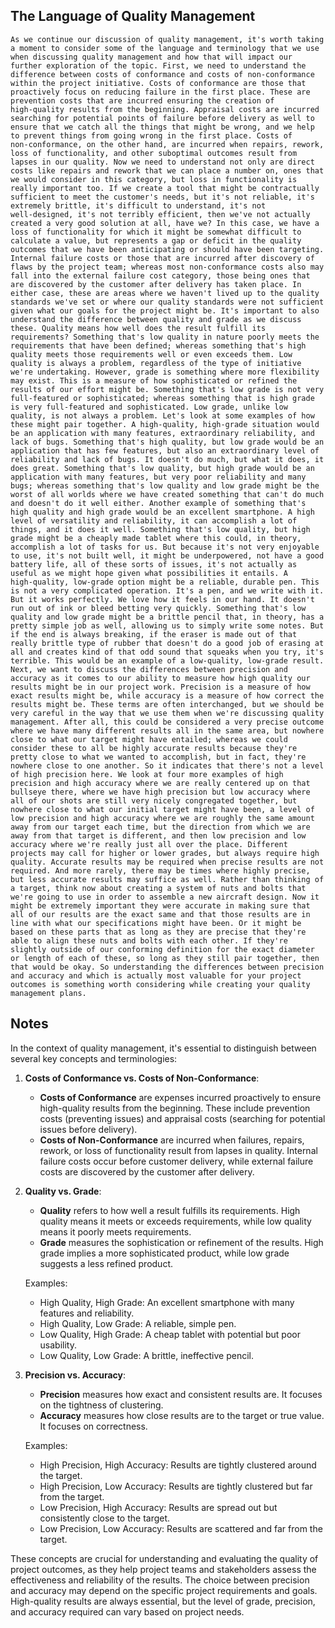 ## The Language of Quality Management
```
As we continue our discussion of quality management, it's worth taking a moment to consider some of the language and terminology that we use when discussing quality management and how that will impact our further exploration of the topic. First, we need to understand the difference between costs of conformance and costs of non‑conformance within the project initiative. Costs of conformance are those that proactively focus on reducing failure in the first place. These are prevention costs that are incurred ensuring the creation of high‑quality results from the beginning. Appraisal costs are incurred searching for potential points of failure before delivery as well to ensure that we catch all the things that might be wrong, and we help to prevent things from going wrong in the first place. Costs of non‑conformance, on the other hand, are incurred when repairs, rework, loss of functionality, and other suboptimal outcomes result from lapses in our quality. Now we need to understand not only are direct costs like repairs and rework that we can place a number on, ones that we would consider in this category, but loss in functionality is really important too. If we create a tool that might be contractually sufficient to meet the customer's needs, but it's not reliable, it's extremely brittle, it's difficult to understand, it's not well‑designed, it's not terribly efficient, then we've not actually created a very good solution at all, have we? In this case, we have a loss of functionality for which it might be somewhat difficult to calculate a value, but represents a gap or deficit in the quality outcomes that we have been anticipating or should have been targeting. Internal failure costs or those that are incurred after discovery of flaws by the project team; whereas most non‑conformance costs also may fall into the external failure cost category, those being ones that are discovered by the customer after delivery has taken place. In either case, these are areas where we haven't lived up to the quality standards we've set or where our quality standards were not sufficient given what our goals for the project might be. It's important to also understand the difference between quality and grade as we discuss these. Quality means how well does the result fulfill its requirements? Something that's low quality in nature poorly meets the requirements that have been defined; whereas something that's high quality meets those requirements well or even exceeds them. Low quality is always a problem, regardless of the type of initiative we're undertaking. However, grade is something where more flexibility may exist. This is a measure of how sophisticated or refined the results of our effort might be. Something that's low grade is not very full‑featured or sophisticated; whereas something that is high grade is very full‑featured and sophisticated. Low grade, unlike low quality, is not always a problem. Let's look at some examples of how these might pair together. A high‑quality, high‑grade situation would be an application with many features, extraordinary reliability, and lack of bugs. Something that's high quality, but low grade would be an application that has few features, but also an extraordinary level of reliability and lack of bugs. It doesn't do much, but what it does, it does great. Something that's low quality, but high grade would be an application with many features, but very poor reliability and many bugs; whereas something that's low quality and low grade might be the worst of all worlds where we have created something that can't do much and doesn't do it well either. Another example of something that's high quality and high grade would be an excellent smartphone. A high level of versatility and reliability, it can accomplish a lot of things, and it does it well. Something that's low quality, but high grade might be a cheaply made tablet where this could, in theory, accomplish a lot of tasks for us. But because it's not very enjoyable to use, it's not built well, it might be underpowered, not have a good battery life, all of these sorts of issues, it's not actually as useful as we might hope given what possibilities it entails. A high‑quality, low‑grade option might be a reliable, durable pen. This is not a very complicated operation. It's a pen, and we write with it. But it works perfectly. We love how it feels in our hand. It doesn't run out of ink or bleed betting very quickly. Something that's low quality and low grade might be a brittle pencil that, in theory, has a pretty simple job as well, allowing us to simply write some notes. But if the end is always breaking, if the eraser is made out of that really brittle type of rubber that doesn't do a good job of erasing at all and creates kind of that odd sound that squeaks when you try, it's terrible. This would be an example of a low‑quality, low‑grade result. Next, we want to discuss the differences between precision and accuracy as it comes to our ability to measure how high quality our results might be in our project work. Precision is a measure of how exact results might be, while accuracy is a measure of how correct the results might be. These terms are often interchanged, but we should be very careful in the way that we use them when we're discussing quality management. After all, this could be considered a very precise outcome where we have many different results all in the same area, but nowhere close to what our target might have entailed; whereas we could consider these to all be highly accurate results because they're pretty close to what we wanted to accomplish, but in fact, they're nowhere close to one another. So it indicates that there's not a level of high precision here. We look at four more examples of high precision and high accuracy where we are really centered up on that bullseye there, where we have high precision but low accuracy where all of our shots are still very nicely congregated together, but nowhere close to what our initial target might have been, a level of low precision and high accuracy where we are roughly the same amount away from our target each time, but the direction from which we are away from that target is different, and then low precision and low accuracy where we're really just all over the place. Different projects may call for higher or lower grades, but always require high quality. Accurate results may be required when precise results are not required. And more rarely, there may be times where highly precise, but less accurate results may suffice as well. Rather than thinking of a target, think now about creating a system of nuts and bolts that we're going to use in order to assemble a new aircraft design. Now it might be extremely important they were accurate in making sure that all of our results are the exact same and that those results are in line with what our specifications might have been. Or it might be based on these parts that as long as they are precise that they're able to align these nuts and bolts with each other. If they're slightly outside of our conforming definition for the exact diameter or length of each of these, so long as they still pair together, then that would be okay. So understanding the differences between precision and accuracy and which is actually most valuable for your project outcomes is something worth considering while creating your quality management plans.
```

## Notes
In the context of quality management, it's essential to distinguish between several key concepts and terminologies:

1. **Costs of Conformance vs. Costs of Non-Conformance**:
   - **Costs of Conformance** are expenses incurred proactively to ensure high-quality results from the beginning. These include prevention costs (preventing issues) and appraisal costs (searching for potential issues before delivery).
   - **Costs of Non-Conformance** are incurred when failures, repairs, rework, or loss of functionality result from lapses in quality. Internal failure costs occur before customer delivery, while external failure costs are discovered by the customer after delivery.

2. **Quality vs. Grade**:
   - **Quality** refers to how well a result fulfills its requirements. High quality means it meets or exceeds requirements, while low quality means it poorly meets requirements.
   - **Grade** measures the sophistication or refinement of the results. High grade implies a more sophisticated product, while low grade suggests a less refined product.

   Examples:
   - High Quality, High Grade: An excellent smartphone with many features and reliability.
   - High Quality, Low Grade: A reliable, simple pen.
   - Low Quality, High Grade: A cheap tablet with potential but poor usability.
   - Low Quality, Low Grade: A brittle, ineffective pencil.

3. **Precision vs. Accuracy**:
   - **Precision** measures how exact and consistent results are. It focuses on the tightness of clustering.
   - **Accuracy** measures how close results are to the target or true value. It focuses on correctness.

   Examples:
   - High Precision, High Accuracy: Results are tightly clustered around the target.
   - High Precision, Low Accuracy: Results are tightly clustered but far from the target.
   - Low Precision, High Accuracy: Results are spread out but consistently close to the target.
   - Low Precision, Low Accuracy: Results are scattered and far from the target.

These concepts are crucial for understanding and evaluating the quality of project outcomes, as they help project teams and stakeholders assess the effectiveness and reliability of the results. The choice between precision and accuracy may depend on the specific project requirements and goals. High-quality results are always essential, but the level of grade, precision, and accuracy required can vary based on project needs.